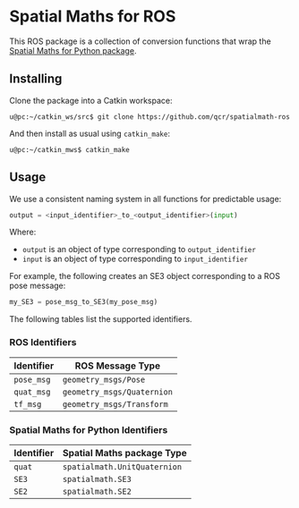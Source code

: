 # Spatial Maths for ROS

This ROS package is a collection of conversion functions that wrap the [Spatial Maths for Python package](https://github.com/petercorke/spatialmath-python).

## Installing

Clone the package into a Catkin workspace:

```
u@pc:~/catkin_ws/src$ git clone https://github.com/qcr/spatialmath-ros
```

And then install as usual using `catkin_make`:

```
u@pc:~/catkin_mws$ catkin_make
```

## Usage

We use a consistent naming system in all functions for predictable usage:

```python
output = <input_identifier>_to_<output_identifier>(input)
```

Where:

- `output` is an object of type corresponding to `output_identifier`
- `input` is an object of type corresponding to `input_identifier`

For example, the following creates an SE3 object corresponding to a ROS pose message:

```python
my_SE3 = pose_msg_to_SE3(my_pose_msg)
```

The following tables list the supported identifiers.

### ROS Identifiers

| Identifier | ROS Message Type           |
| ---------- | -------------------------- |
| `pose_msg` | `geometry_msgs/Pose`       |
| `quat_msg` | `geometry_msgs/Quaternion` |
| `tf_msg`   | `geometry_msgs/Transform`  |

### Spatial Maths for Python Identifiers

| Identifier | Spatial Maths package Type   |
| ---------- | ---------------------------- |
| `quat`     | `spatialmath.UnitQuaternion` |
| `SE3`      | `spatialmath.SE3`            |
| `SE2`      | `spatialmath.SE2`            |
